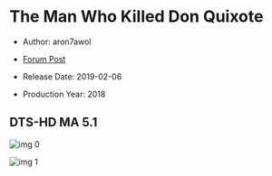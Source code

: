 # The Man Who Killed Don Quixote

* Author: aron7awol

* [Forum Post](https://www.avsforum.com/threads/bass-eq-for-filtered-movies.2995212/post-57476346)

* Release Date: 2019-02-06
* Production Year: 2018

## DTS-HD MA 5.1

![img 0](https://i.imgur.com/zQ6szKJ.jpg)

![img 1](https://i.imgur.com/9IFFiaJ.jpg)

